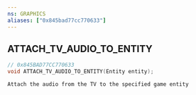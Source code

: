 ```yaml
---
ns: GRAPHICS
aliases: ["0x845bad77cc770633"]
---
```

## ATTACH_TV_AUDIO_TO_ENTITY

```c
// 0x845BAD77CC770633
void ATTACH_TV_AUDIO_TO_ENTITY(Entity entity);
```

```
Attach the audio from the TV to the specified game entity
```
